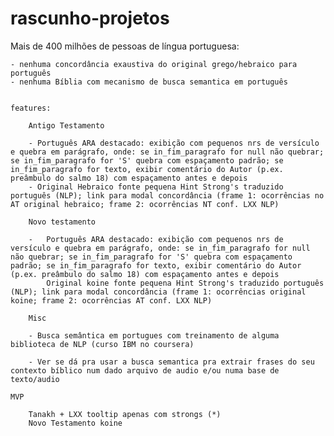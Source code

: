 # rascunho-projetos

Mais de 400 milhões de pessoas de língua portuguesa:

	- nenhuma concordância exaustiva do original grego/hebraico para português
	- nenhuma Bíblia com mecanismo de busca semantica em português


	features:

		Antigo Testamento

		- Português ARA destacado: exibição com pequenos nrs de versículo e quebra em parágrafo, onde: se in_fim_paragrafo for null não quebrar; se in_fim_paragrafo for 'S' quebra com espaçamento padrão; se in_fim_paragrafo for texto, exibir comentário do Autor (p.ex. preâmbulo do salmo 18) com espaçamento antes e depois
		- Original Hebraico fonte pequena Hint Strong's traduzido português (NLP); link para modal concordância (frame 1: ocorrências no AT original hebraico; frame 2: ocorrências NT conf. LXX NLP)

		Novo testamento

		-	Português ARA destacado: exibição com pequenos nrs de versículo e quebra em parágrafo, onde: se in_fim_paragrafo for null não quebrar; se in_fim_paragrafo for 'S' quebra com espaçamento padrão; se in_fim_paragrafo for texto, exibir comentário do Autor (p.ex. preâmbulo do salmo 18) com espaçamento antes e depois
			Original koine fonte pequena Hint Strong's traduzido português (NLP); link para modal concordância (frame 1: ocorrências original koine; frame 2: ocorrências AT conf. LXX NLP)

		Misc

		- Busca semântica em portugues com treinamento de alguma biblioteca de NLP (curso IBM no coursera)

		- Ver se dá pra usar a busca semantica pra extrair frases do seu contexto bíblico num dado arquivo de audio e/ou numa base de texto/audio

	MVP

		Tanakh + LXX tooltip apenas com strongs (*)
		Novo Testamento koine 
